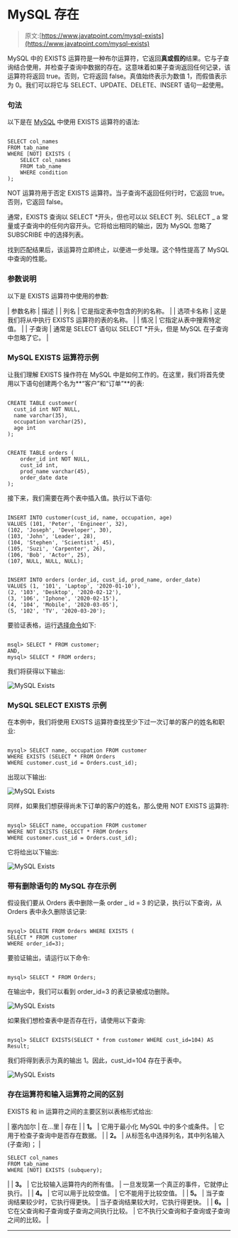 # MySQL 存在

> 原文:[https://www.javatpoint.com/mysql-exists](https://www.javatpoint.com/mysql-exists)

MySQL 中的 EXISTS 运算符是一种布尔运算符，它返回**真或假的**结果。它与子查询结合使用，并检查子查询中数据的存在。这意味着如果子查询返回任何记录，该运算符将返回 true。否则，它将返回 false。真值始终表示为数值 1，而假值表示为 0。我们可以将它与 SELECT、UPDATE、DELETE、INSERT 语句一起使用。

### 句法

以下是在 [MySQL](https://www.javatpoint.com/mysql-tutorial) 中使用 EXISTS 运算符的语法:

```

SELECT col_names
FROM tab_name
WHERE [NOT] EXISTS (
	SELECT col_names 
	FROM tab_name 
	WHERE condition
);

```

NOT 运算符用于否定 EXISTS 运算符。当子查询不返回任何行时，它返回 true。否则，它返回 false。

通常，EXISTS 查询以 SELECT *开头，但也可以以 SELECT 列、SELECT _ a 常量或子查询中的任何内容开头。它将给出相同的输出，因为 MySQL 忽略了 SUBSCRIBE 中的选择列表。

找到匹配结果后，该运算符立即终止，以便进一步处理。这个特性提高了 MySQL 中查询的性能。

### 参数说明

以下是 EXISTS 运算符中使用的参数:

| 参数名称 | 描述 |
| 列名 | 它是指定表中包含的列的名称。 |
| 选项卡名称 | 这是我们将从中执行 EXISTS 运算符的表的名称。 |
| 情况 | 它指定从表中搜索特定值。 |
| 子查询 | 通常是 SELECT 语句以 SELECT *开头，但是 MySQL 在子查询中忽略了它。 |

### MySQL EXISTS 运算符示例

让我们理解 EXISTS 操作符在 MySQL 中是如何工作的。在这里，我们将首先使用以下语句创建两个名为**“客户”和“订单”**的表:

```

CREATE TABLE customer(
  cust_id int NOT NULL,
  name varchar(35),
  occupation varchar(25),
  age int
);

```

```

CREATE TABLE orders (
	order_id int NOT NULL, 
	cust_id int, 
	prod_name varchar(45),
	order_date date
);

```

接下来，我们需要在两个表中插入值。执行以下语句:

```

INSERT INTO customer(cust_id, name, occupation, age) 
VALUES (101, 'Peter', 'Engineer', 32),
(102, 'Joseph', 'Developer', 30),
(103, 'John', 'Leader', 28),
(104, 'Stephen', 'Scientist', 45),
(105, 'Suzi', 'Carpenter', 26),
(106, 'Bob', 'Actor', 25),
(107, NULL, NULL, NULL);

```

```

INSERT INTO orders (order_id, cust_id, prod_name, order_date) 
VALUES (1, '101', 'Laptop', '2020-01-10'),
(2, '103', 'Desktop', '2020-02-12'),
(3, '106', 'Iphone', '2020-02-15'),
(4, '104', 'Mobile', '2020-03-05'),
(5, '102', 'TV', '2020-03-20');

```

要验证表格，运行[选择命令](https://www.javatpoint.com/mysql-select)如下:

```

msql> SELECT * FROM customer;
AND,
mysql> SELECT * FROM orders;

```

我们将获得以下输出:

![MySQL Exists](../Images/6564019a673a0a0cd149d3bbe4f9383f.png)

### MySQL SELECT EXISTS 示例

在本例中，我们将使用 EXISTS 运算符查找至少下过一次订单的客户的姓名和职业:

```

mysql> SELECT name, occupation FROM customer
WHERE EXISTS (SELECT * FROM Orders 
WHERE customer.cust_id = Orders.cust_id);

```

出现以下输出:

![MySQL Exists](../Images/5dd84023f5f78b175396d35f5beed8b3.png)

同样，如果我们想获得尚未下订单的客户的姓名，那么使用 NOT EXISTS 运算符:

```

mysql> SELECT name, occupation FROM customer
WHERE NOT EXISTS (SELECT * FROM Orders 
WHERE customer.cust_id = Orders.cust_id);

```

它将给出以下输出:

![MySQL Exists](../Images/bfd7654e5777db2f083d9f21651954c9.png)

### 带有删除语句的 MySQL 存在示例

假设我们要从 Orders 表中删除一条 order _ id = 3 的记录，执行以下查询，从 Orders 表中永久删除该记录:

```

mysql> DELETE FROM Orders WHERE EXISTS (
SELECT * FROM customer 
WHERE order_id=3);

```

要验证输出，请运行以下命令:

```

mysql> SELECT * FROM Orders;

```

在输出中，我们可以看到 order_id=3 的表记录被成功删除。

![MySQL Exists](../Images/6040202c9fec840a1e559345734ef42e.png)

如果我们想检查表中是否存在行，请使用以下查询:

```

mysql> SELECT EXISTS(SELECT * from customer WHERE cust_id=104) AS Result;

```

我们将得到表示为真的输出 1。因此，cust_id=104 存在于表中。

![MySQL Exists](../Images/6efa9ab7ecb450557df088bd21c8c689.png)

### 存在运算符和输入运算符之间的区别

EXISTS 和 in 运算符之间的主要区别以表格形式给出:

| 塞内加尔 | 在…里 | 存在 |
| **1。** | 它用于最小化 MySQL 中的多个或条件。 | 它用于检查子查询中是否存在数据。 |
| **2。** | 从标签名中选择列名，其中列名输入(子查询)； | 

```
SELECT col_names
FROM tab_name
WHERE [NOT] EXISTS (subquery);
```

 |
| **3。** | 它比较输入运算符内的所有值。 | 一旦发现第一个真正的事件，它就停止执行。 |
| **4。** | 它可以用于比较空值。 | 它不能用于比较空值。 |
| **5。** | 当子查询结果较少时，它执行得更快。 | 当子查询结果较大时，它执行得更快。 |
| **6。** | 它在父查询和子查询或子查询之间执行比较。 | 它不执行父查询和子查询或子查询之间的比较。 |

* * *